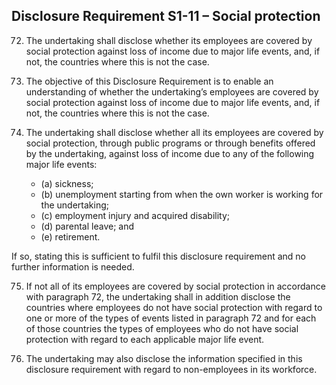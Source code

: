 ## Disclosure Requirement S1-11 – Social protection

72. The undertaking shall disclose whether its employees are covered by social protection against loss of income due to major life events, and, if not, the countries where this is not the case.

73. The objective of this Disclosure Requirement is to enable an understanding of whether the undertaking’s employees are covered by social protection against loss of income due to major life events, and, if not, the countries where this is not the case.

74. The undertaking shall disclose whether all its employees are covered by social protection, through public programs or through benefits offered by the undertaking, against loss of income due to any of the following major life events:

	- (a) sickness;
	- (b) unemployment starting from when the own worker is working for the undertaking;
	- (c) employment injury and acquired disability;
	- (d) parental leave; and
	- (e) retirement.

If so, stating this is sufficient to fulfil this disclosure requirement and no further information is needed.

75. If not all of its employees are covered by social protection in accordance with paragraph 72, the undertaking shall in addition disclose the countries where employees do not have social protection with regard to one or more of the types of events listed in paragraph 72 and for each of those countries the types of employees who do not have social protection with regard to each applicable major life event.

76. The undertaking may also disclose the information specified in this disclosure requirement with regard to non-employees in its workforce. 
